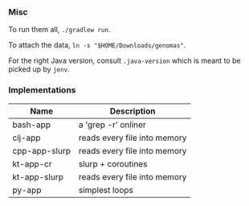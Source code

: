 ### Misc

To run them all, `./gradlew run`.

To attach the data, `ln -s "$HOME/Downloads/genomas"`.

For the right Java version, consult `.java-version` which is meant to be picked up by `jenv`.

### Implementations

| Name          | Description                  |
|---------------|------------------------------|
| bash-app      | a 'grep -r' onliner          |
| clj-app       | reads every file into memory |
| cpp-app-slurp | reads every file into memory |
| kt-app-cr     | slurp + coroutines           |
| kt-app-slurp  | reads every file into memory |
| py-app        | simplest loops               |
